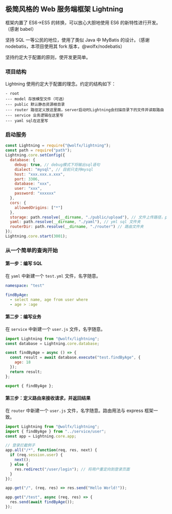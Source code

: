 ## 极简风格的 Web 服务端框架 Lightning

框架内置了 ES6->ES5 的转换，可以放心大胆地使用 ES6 的新特性进行开发。（感谢 babel）

坚持 SQL 一等公民的地位，使用了类似 Java 中 MyBatis 的设计。（感谢 nodebatis，本项目使用其 fork 版本，@wolfx/nodebatis）

坚持约定大于配置的原则，使开发更简单。

### 项目结构

Lightning 使用约定大于配置的理念。约定的结构如下：

```
- root
--- model 存放模型文件（可选）
--- public 默认静态资源根目录
--- router 路径定义放这里面，server启动时Lightning会扫描目录下的文件并读取路由
--- service 业务逻辑在这里写
--- yaml sql在这里写
```

### 启动服务

```javascript
const Lightning = require("@wolfx/lightning");
const path = require("path");
Lightning.core.setConfig({
  database: {
    debug: true, // debug模式下将输出sql语句
    dialect: "mysql", // 目前只支持mysql
    host: "xxx.xxx.x.xxx",
    port: 3306,
    database: "xxx",
    user: "xxx",
    password: "xxxxxx"
  },
  cors: {
    allowedOrigins: ["*"]
  },
  storage: path.resolve(__dirname, "./public/upload"), // 文件上传路径，public为默认的静态资源路径
  yaml: path.resolve(__dirname, "./yaml"), // yml sql 文件夹
  routerDir: path.resolve(__dirname, "./router") // 路由文件夹
});
Lightning.core.start(3001);
```

### 从一个简单的查询开始

#### 第一步：编写 SQL

在 `yaml` 中新建一个 `test.yml` 文件，名字随意。

```yaml
namespace: "test"

findByAge:
  - select name, age from user where
  - age > :age
```

#### 第二步：编写业务

在 `service` 中新建一个 `user.js` 文件，名字随意。

```javascript
import Lightning from "@wolfx/lightning";
const database = Lightning.core.database;

const findByAge = async () => {
  const result = await database.execute("test.findByAge", {
    age: 18
  });
  return result;
};

export { findByAge };
```

#### 第三步：定义路由来接收请求，并返回结果

在 `router` 中新建一个 `user.js` 文件，名字随意。路由用法与 express 框架一致。

```javascript
import Lightning from "@wolfx/lightning";
import { findByAge } from "../service/user";
const app = Lightning.core.app;

// 登录拦截例子
app.all("/*", function(req, res, next) {
  if (req.session.user) {
    next();
  } else {
    res.redirect("/user/login"); // 将用户重定向到登录页面
  }
});

app.get("/", (req, res) => res.send("Hello World!"));

app.get("/test", async (req, res) => {
  res.send(await findByAge());
});
```
